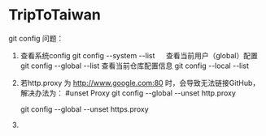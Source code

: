 # TripToTaiwan

git config 问题：

1. 查看系统config
   git config --system --list
　 查看当前用户（global）配置
   git config --global  --list
   查看当前仓库配置信息
   git config --local  --list
   
2. 若http.proxy 为 http://www.google.com:80 时，会导致无法链接GitHub，解决办法为：
   #unset Proxy
   git config --global --unset http.proxy
   
   git config --global --unset https.proxy
3.
